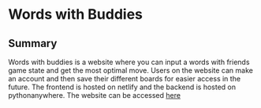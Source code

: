 # Words with Buddies

## Summary

Words with buddies is a website where you can input a words with friends game state and get the most optimal move. Users on the website can make an account and then save their different boards for easier access in the future.
The frontend is hosted on netlify and the backend is hosted on pythonanywhere.
The website can be accessed [here](https://words-with-buddies.netlify.app/)